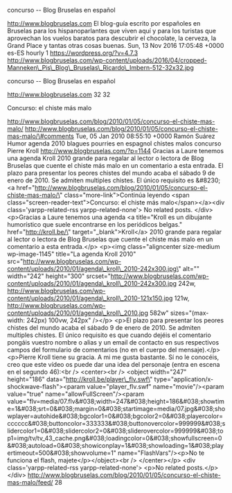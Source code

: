 concurso -- Blog Bruselas en español

http://www.blogbruselas.com El blog-guía escrito por españoles en
Bruselas para los hispanoparlantes que viven aquí y para los turistas
que aprovechan los vuelos baratos para descubrir el chocolate, la
cerveza, la Grand Place y tantas otras cosas buenas. Sun, 13 Nov 2016
17:05:48 +0000 es-ES hourly 1 https://wordpress.org/?v=4.7.3
http://www.blogbruselas.com/wp-content/uploads/2016/04/cropped-Manneken\_Pis\_Blog\_Bruselas\_Ricardo\_Imbern-512-32x32.jpg

concurso -- Blog Bruselas en español

http://www.blogbruselas.com 32 32

Concurso: el chiste más malo

http://www.blogbruselas.com/blog/2010/01/05/concurso-el-chiste-mas-malo/
http://www.blogbruselas.com/blog/2010/01/05/concurso-el-chiste-mas-malo/\#comments
Tue, 05 Jan 2010 08:55:10 +0000 Ramón Suárez Humor agenda 2010 blagues
pourries en espagnol chistes malos concurso Pierre Kroll
http://www.blogbruselas.com/?p=1144 Gracias a Laure tenemos una agenda
Kroll 2010 grande para regalar al lector o lectora de Blog Bruselas que
cuente el chiste más malo en un comentario a esta entrada. El plazo para
presentar los peores chistes del mundo acaba el sábado 9 de enero de
2010. Se admiten multiples chistes. El único requisito es &\#8230; \<a
href=\"http://www.blogbruselas.com/blog/2010/01/05/concurso-el-chiste-mas-malo/\"
class=\"more-link\"\>Continúa leyendo \<span
class=\"screen-reader-text\"\>Concurso: el chiste más
malo\</span\>\</a\>\<div class=\'yarpp-related-rss
yarpp-related-none\'\> No related posts. \</div\> \<p\>Gracias a Laure
tenemos una agenda \<a title=\"Kroll es un dibujante humorístico que
suele encontrarse en los periódicos belgas.\" href=\"http://kroll.be/\"
target=\"\_blank\"\>Kroll\</a\> 2010 grande para regalar al lector o
lectora de Blog Bruselas que cuente el chiste más malo en un comentario
a esta entrada.\</p\> \<p\>\<img class=\"aligncenter size-medium
wp-image-1145\" title=\"La agenda Kroll 2010\"
src=\"http://www.blogbruselas.com/wp-content/uploads/2010/01/agenda\_kroll\_2010-242x300.jpg\"
alt=\"\" width=\"242\" height=\"300\"
srcset=\"http://www.blogbruselas.com/wp-content/uploads/2010/01/agenda\_kroll\_2010-242x300.jpg
242w,
http://www.blogbruselas.com/wp-content/uploads/2010/01/agenda\_kroll\_2010-121x150.jpg
121w,
http://www.blogbruselas.com/wp-content/uploads/2010/01/agenda\_kroll\_2010.jpg
582w\" sizes=\"(max-width: 242px) 100vw, 242px\" /\>\</p\> \<p\>El plazo
para presentar los peores chistes del mundo acaba el sábado 9 de enero
de 2010. Se admiten multiples chistes. El único requisito es que cuando
dejéis el comentario pongáis vuestro nombre o alias y un email de
contacto en sus respectivos campos del formulario de comentarios (no en
el cuerpo del mensaje).\</p\> \<p\>Pierre Kroll tiene su gracia. A mi me
gusta bastante. Sí no le conocéis, creo que este vídeo os puede dar una
idea del personaje (entra en escena en el segundo 46):\<br /\>
\<center\>\<br /\> \<object width=\"247\" height=\"186\"
data=\"http://kroll.be/player\_flv.swf\"
type=\"application/x-shockwave-flash\"\>\<param
value=\"player\_flv.swf\" name=\"movie\"/\>\<param value=\"true\"
name=\"allowFullScreen\"/\>\<param
value=\"flv=media/07.flv&\#038;width=247&\#038;height=186&\#038;showtime=1&\#038;srt=0&\#038;margin=0&\#038;startimage=media/07.jpg&\#038;showplayer=autohide&\#038;bgcolor1=0&\#038;bgcolor2=0&\#038;playercolor=cccccc&\#038;buttoncolor=333333&\#038;buttonovercolor=999999&\#038;slidercolor1=0&\#038;slidercolor2=0&\#038;sliderovercolor=999999&\#038;top1=img/tv/tv\_43\_cache.png&\#038;loadingcolor=0&\#038;showfullscreen=0&\#038;autoload=0&\#038;showiconplay=1&\#038;showloading=1&\#038;playertimeout=500&\#038;showvolume=1\"
name=\"FlashVars\"/\>\<p\>No te funciona el flash,
majete\</p\>\</object\>\<br /\> \</center\>\</p\> \<div
class=\'yarpp-related-rss yarpp-related-none\'\> \<p\>No related
posts.\</p\> \</div\>
http://www.blogbruselas.com/blog/2010/01/05/concurso-el-chiste-mas-malo/feed/
28
